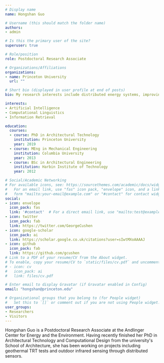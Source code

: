 ```yaml
---
# Display name
name: Hongshan Guo

# Username (this should match the folder name)
authors:
- admin

# Is this the primary user of the site?
superuser: true

# Role/position
role: Postdoctoral Research Associate

# Organizations/Affiliations
organizations:
- name: Princeton University
  url: ""

# Short bio (displayed in user profile at end of posts)
bio: My research interests include distributed energy systems, improving energy and comfort delivery efficiency in the built environment, and distributed sensing within indoor and outdoor environments.

interests:
- Artificial Intelligence
- Computational Linguistics
- Information Retrieval

education:
  courses:
  - course: PhD in Architectural Technology
    institution: Princeton University
    year: 2019
  - course: MEng in Mechanical Engineering
    institution: Columbia University
    year: 2013
  - course: BSc in Architectural Engineering
    institution: Harbin Institute of Technology
    year: 2012

# Social/Academic Networking
# For available icons, see: https://sourcethemes.com/academic/docs/widgets/#icons
#   For an email link, use "fas" icon pack, "envelope" icon, and a link in the
#   form "mailto:your-email@example.com" or "#contact" for contact widget.
social:
- icon: envelope
  icon_pack: fas
  link: '#contact'  # For a direct email link, use "mailto:test@example.org".
- icon: twitter
  icon_pack: fab
  link: https://twitter.com/GeorgeCushen
- icon: google-scholar
  icon_pack: ai
  link: https://scholar.google.co.uk/citations?user=sIwtMXoAAAAJ
- icon: github
  icon_pack: fab
  link: https://github.com/gcushen
# Link to a PDF of your resume/CV from the About widget.
# To enable, copy your resume/CV to `static/files/cv.pdf` and uncomment the lines below.  
# - icon: cv
#   icon_pack: ai
#   link: files/cv.pdf

# Enter email to display Gravatar (if Gravatar enabled in Config)
email: "hongshan@princeton.edu"

# Organizational groups that you belong to (for People widget)
#   Set this to `[]` or comment out if you are not using People widget.  
user_groups:
- Researchers
- Visitors
---
```


Hongshan Guo is a Postdoctoral Research Associate at the Andlinger Center for Energy and the Environment. Having recently finished her PhD in Architectural Technology and Computational Design from the university's School of Architecture, she has been working on projects including geothermal TRT tests and outdoor infrared sensing through distributed sensors.
